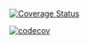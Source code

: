 [![Coverage Status](https://coveralls.io/repos/droustchev/converter/badge.svg?branch=master&service=github)](https://coveralls.io/github/droustchev/converter?branch=master)

[![codecov](https://codecov.io/gh/droustchev/converter/branch/master/graph/badge.svg)](https://codecov.io/gh/droustchev/converter)

